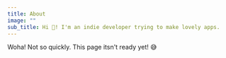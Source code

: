 ```yaml
---
title: About
image: ""
sub_title: Hi 👋! I'm an indie developer trying to make lovely apps.
---
```


Woha! Not so quickly. This page itsn't ready yet! 😅